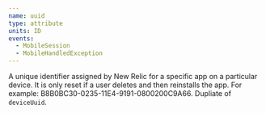 ```yaml
---
name: uuid
type: attribute
units: ID
events:
  - MobileSession
  - MobileHandledException
---
```


A unique identifier assigned by New Relic for a specific app on a particular device. It is only reset if a user deletes and then reinstalls the app. For example: B8B0BC30-0235-11E4-9191-0800200C9A66. Dupliate of `deviceUuid`.